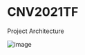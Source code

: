 # CNV2021TF
Project Architecture

![image](https://github.com/Zepi28/CNV2021TF/assets/45545536/7ac5d138-d4ba-432e-a07b-b331bec00b9b)
